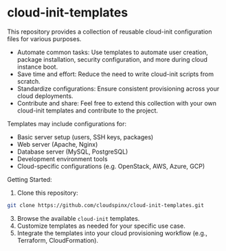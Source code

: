 # cloud-init-templates
This repository provides a collection of reusable cloud-init configuration files for various purposes.

- Automate common tasks: Use templates to automate user creation, package installation, security configuration, and more during cloud instance boot.
- Save time and effort: Reduce the need to write cloud-init scripts from scratch.
- Standardize configurations: Ensure consistent provisioning across your cloud deployments.
- Contribute and share: Feel free to extend this collection with your own cloud-init templates and contribute to the project.

Templates may include configurations for:

- Basic server setup (users, SSH keys, packages)
- Web server (Apache, Nginx)
- Database server (MySQL, PostgreSQL)
- Development environment tools
- Cloud-specific configurations (e.g. OpenStack, AWS, Azure, GCP)

Getting Started:

1. Clone this repository:

```bash
git clone https://github.com/cloudspinx/cloud-init-templates.git
```
3. Browse the available `cloud-init` templates.
4. Customize templates as needed for your specific use case.
5. Integrate the templates into your cloud provisioning workflow (e.g., Terraform, CloudFormation).
